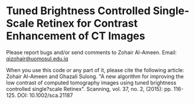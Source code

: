 # Tuned Brightness Controlled Single-Scale Retinex for Contrast Enhancement of CT Images

Please report bugs and/or send comments to Zohair Al-Ameen.
Email: qizohair@uomosul.edu.iq

When you use this code or any part of it, please cite the following article:  
Zohair Al-Ameen and Ghazali Sulong. "A new algorithm for improving the low contrast of computed tomography images using tuned brightness controlled single?scale Retinex". Scanning, vol. 37, no. 2, (2015): pp. 116-125. DOI: 10.1002/sca.21187
